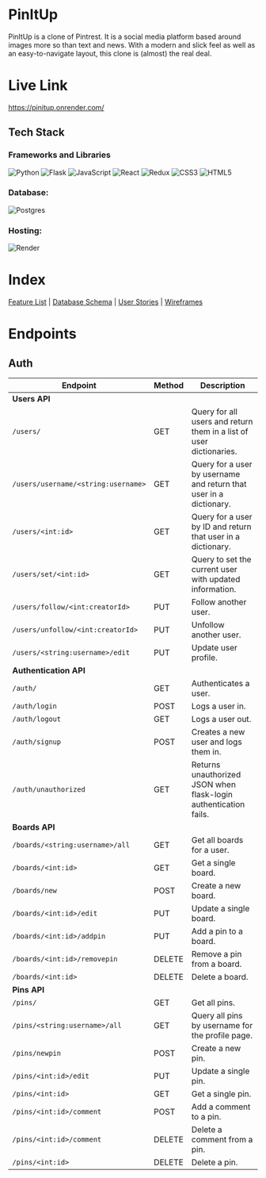 # PinItUp

PinItUp is a clone of Pintrest. It is a social media platform based around images more so than text and news. With a modern and slick feel as well as an easy-to-navigate layout, this clone is (almost) the real deal. 

# Live Link

https://pinitup.onrender.com/

## Tech Stack
### Frameworks and Libraries
![Python](https://img.shields.io/badge/python-3670A0?style=for-the-badge&logo=python&logoColor=ffdd54) ![Flask](https://img.shields.io/badge/flask-%23000.svg?style=for-the-badge&logo=flask&logoColor=white) ![JavaScript](https://img.shields.io/badge/javascript-%23323330.svg?style=for-the-badge&logo=javascript&logoColor=%23F7DF1E) ![React](https://img.shields.io/badge/react-%2320232a.svg?style=for-the-badge&logo=react&logoColor=%2361DAFB) ![Redux](https://img.shields.io/badge/redux-%23593d88.svg?style=for-the-badge&logo=redux&logoColor=white) ![CSS3](https://img.shields.io/badge/css3-%231572B6.svg?style=for-the-badge&logo=css3&logoColor=white) ![HTML5](https://img.shields.io/badge/html5-%23E34F26.svg?style=for-the-badge&logo=html5&logoColor=white)

 ### Database:
 ![Postgres](https://img.shields.io/badge/postgres-%23316192.svg?style=for-the-badge&logo=postgresql&logoColor=white)
  
 ### Hosting:
 ![Render](https://img.shields.io/badge/Render-%46E3B7.svg?style=for-the-badge&logo=render&logoColor=white)

# Index

[Feature List](https://github.com/darocket34/PinItUp/wiki/Feature-List) | [Database Schema](https://github.com/darocket34/PinItUp/wiki/Database-Schema) | [User Stories](https://github.com/darocket34/PinItUp/wiki/User-Stories) | [Wireframes](https://github.com/darocket34/PinItUp/wiki/WireFrame)


# Endpoints
## Auth

| **Endpoint**                                     | **Method**   | **Description**                                        |
| ----------------------------------------------- | ------------ | ------------------------------------------------------ |
| **Users API**                                   |              |                                                        |
| `/users/`                                      | GET          | Query for all users and return them in a list of user dictionaries. |
| `/users/username/<string:username>`             | GET          | Query for a user by username and return that user in a dictionary. |
| `/users/<int:id>`                              | GET          | Query for a user by ID and return that user in a dictionary. |
| `/users/set/<int:id>`                         | GET          | Query to set the current user with updated information. |
| `/users/follow/<int:creatorId>`                | PUT          | Follow another user.                                   |
| `/users/unfollow/<int:creatorId>`              | PUT          | Unfollow another user.                                 |
| `/users/<string:username>/edit`                | PUT          | Update user profile.                                   |
| **Authentication API**                          |              |                                                        |
| `/auth/`                                       | GET          | Authenticates a user.                                  |
| `/auth/login`                                  | POST         | Logs a user in.                                        |
| `/auth/logout`                                 | GET          | Logs a user out.                                       |
| `/auth/signup`                                 | POST         | Creates a new user and logs them in.                   |
| `/auth/unauthorized`                           | GET          | Returns unauthorized JSON when flask-login authentication fails. |
| **Boards API**                                 |              |                                                        |
| `/boards/<string:username>/all`                | GET          | Get all boards for a user.                             |
| `/boards/<int:id>`                            | GET          | Get a single board.                                    |
| `/boards/new`                                 | POST         | Create a new board.                                    |
| `/boards/<int:id>/edit`                      | PUT          | Update a single board.                                 |
| `/boards/<int:id>/addpin`                    | PUT          | Add a pin to a board.                                  |
| `/boards/<int:id>/removepin`                 | DELETE       | Remove a pin from a board.                             |
| `/boards/<int:id>`                            | DELETE       | Delete a board.                                        |
| **Pins API**                                   |              |                                                        |
| `/pins/`                                      | GET          | Get all pins.                                          |
| `/pins/<string:username>/all`                 | GET          | Query all pins by username for the profile page.       |
| `/pins/newpin`                                | POST         | Create a new pin.                                      |
| `/pins/<int:id>/edit`                        | PUT          | Update a single pin.                                   |
| `/pins/<int:id>`                              | GET          | Get a single pin.                                      |
| `/pins/<int:id>/comment`                     | POST         | Add a comment to a pin.                                |
| `/pins/<int:id>/comment`                     | DELETE       | Delete a comment from a pin.                           |
| `/pins/<int:id>`                              | DELETE       | Delete a pin.                                          |

